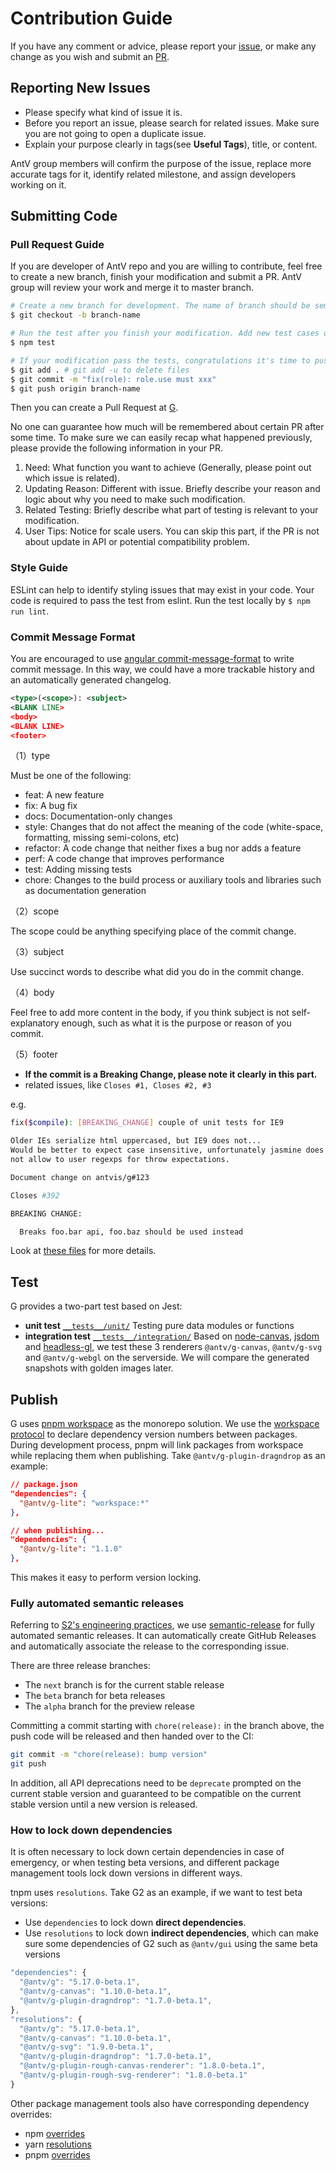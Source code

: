 # Contribution Guide

If you have any comment or advice, please report your [issue](https://github.com/antvis/g/issues), or make any change as you wish and submit an [PR](https://github.com/antvis/g/pulls).

## Reporting New Issues

-   Please specify what kind of issue it is.
-   Before you report an issue, please search for related issues. Make sure you are not going to open a duplicate issue.
-   Explain your purpose clearly in tags(see **Useful Tags**), title, or content.

AntV group members will confirm the purpose of the issue, replace more accurate tags for it, identify related milestone, and assign developers working on it.

## Submitting Code

### Pull Request Guide

If you are developer of AntV repo and you are willing to contribute, feel free to create a new branch, finish your modification and submit a PR. AntV group will review your work and merge it to master branch.

```bash
# Create a new branch for development. The name of branch should be semantic, avoiding words like 'update' or 'tmp'. We suggest to use feature/xxx, if the modification is about to implement a new feature.
$ git checkout -b branch-name

# Run the test after you finish your modification. Add new test cases or change old ones if you feel necessary
$ npm test

# If your modification pass the tests, congratulations it's time to push your work back to us. Notice that the commit message should be written in the following format.
$ git add . # git add -u to delete files
$ git commit -m "fix(role): role.use must xxx"
$ git push origin branch-name
```

Then you can create a Pull Request at [G](https://github.com/antvis/g/pulls).

No one can guarantee how much will be remembered about certain PR after some time. To make sure we can easily recap what happened previously, please provide the following information in your PR.

1. Need: What function you want to achieve (Generally, please point out which issue is related).
2. Updating Reason: Different with issue. Briefly describe your reason and logic about why you need to make such modification.
3. Related Testing: Briefly describe what part of testing is relevant to your modification.
4. User Tips: Notice for scale users. You can skip this part, if the PR is not about update in API or potential compatibility problem.

### Style Guide

ESLint can help to identify styling issues that may exist in your code. Your code is required to pass the test from eslint. Run the test locally by `$ npm run lint`.

### Commit Message Format

You are encouraged to use [angular commit-message-format](https://github.com/angular/angular.js/blob/master/CONTRIBUTING.md#commit-message-format) to write commit message. In this way, we could have a more trackable history and an automatically generated changelog.

```xml
<type>(<scope>): <subject>
<BLANK LINE>
<body>
<BLANK LINE>
<footer>
```

（1）type

Must be one of the following:

-   feat: A new feature
-   fix: A bug fix
-   docs: Documentation-only changes
-   style: Changes that do not affect the meaning of the code (white-space, formatting, missing semi-colons, etc)
-   refactor: A code change that neither fixes a bug nor adds a feature
-   perf: A code change that improves performance
-   test: Adding missing tests
-   chore: Changes to the build process or auxiliary tools and libraries such as documentation generation

（2）scope

The scope could be anything specifying place of the commit change.

（3）subject

Use succinct words to describe what did you do in the commit change.

（4）body

Feel free to add more content in the body, if you think subject is not self-explanatory enough, such as what it is the purpose or reason of you commit.

（5）footer

-   **If the commit is a Breaking Change, please note it clearly in this part.**
-   related issues, like `Closes #1, Closes #2, #3`

e.g.

```bash
fix($compile): [BREAKING_CHANGE] couple of unit tests for IE9

Older IEs serialize html uppercased, but IE9 does not...
Would be better to expect case insensitive, unfortunately jasmine does
not allow to user regexps for throw expectations.

Document change on antvis/g#123

Closes #392

BREAKING CHANGE:

  Breaks foo.bar api, foo.baz should be used instead
```

Look at [these files](https://docs.google.com/document/d/1QrDFcIiPjSLDn3EL15IJygNPiHORgU1_OOAqWjiDU5Y/edit) for more details.

## Test

G provides a two-part test based on Jest:

-   **unit test** [`__tests__/unit/`](./__tests__/unit/) Testing pure data modules or functions
-   **integration test** [`__tests__/integration/`](./__tests__/integration/) Based on [node-canvas](https://github.com/Automattic/node-canvas), [jsdom](https://github.com/jsdom/jsdom/) and [headless-gl](https://github.com/stackgl/headless-gl), we test these 3 renderers `@antv/g-canvas`, `@antv/g-svg` and `@antv/g-webgl` on the serverside. We will compare the generated snapshots with golden images later.

## Publish

G uses [pnpm workspace](https://pnpm.io/workspaces) as the monorepo solution. We use the [workspace protocol](https://pnpm.io/workspaces#workspace-protocol-workspace) to declare dependency version numbers between packages. During development process, pnpm will link packages from workspace while replacing them when publishing. Take `@antv/g-plugin-dragndrop` as an example:

```json
// package.json
"dependencies": {
  "@antv/g-lite": "workspace:*"
},

// when publishing...
"dependencies": {
  "@antv/g-lite": "1.1.0"
},
```

This makes it easy to perform version locking.

### Fully automated semantic releases

Referring to [S2's engineering practices](https://www.yuque.com/antv/vo4vyz/vtowig#HuNvY), we use [semantic-release](https://github.com/semantic-release/semantic-release) for fully automated semantic releases. It can automatically create GitHub Releases and automatically associate the release to the corresponding issue.

There are three release branches:

-   The `next` branch is for the current stable release
-   The `beta` branch for beta releases
-   The `alpha` branch for the preview release

Committing a commit starting with `chore(release):` in the branch above, the push code will be released and then handed over to the CI:

```bash
git commit -m "chore(release): bump version"
git push
```

In addition, all API deprecations need to be `deprecate` prompted on the current stable version and guaranteed to be compatible on the current stable version until a new version is released.

### How to lock down dependencies

It is often necessary to lock down certain dependencies in case of emergency, or when testing beta versions, and different package management tools lock down versions in different ways.

tnpm uses `resolutions`. Take G2 as an example, if we want to test beta versions:

-   Use `dependencies` to lock down **direct dependencies**.
-   Use `resolutions` to lock down **indirect dependencies**, which can make sure some dependencies of G2 such as `@antv/gui` using the same beta versions

```js
"dependencies": {
  "@antv/g": "5.17.0-beta.1",
  "@antv/g-canvas": "1.10.0-beta.1",
  "@antv/g-plugin-dragndrop": "1.7.0-beta.1",
},
"resolutions": {
  "@antv/g": "5.17.0-beta.1",
  "@antv/g-canvas": "1.10.0-beta.1",
  "@antv/g-svg": "1.9.0-beta.1",
  "@antv/g-plugin-dragndrop": "1.7.0-beta.1",
  "@antv/g-plugin-rough-canvas-renderer": "1.8.0-beta.1",
  "@antv/g-plugin-rough-svg-renderer": "1.8.0-beta.1"
}
```

Other package management tools also have corresponding dependency overrides:

-   npm [overrides](https://docs.npmjs.com/cli/v8/configuring-npm/package-json#overrides)
-   yarn [resolutions](https://classic.yarnpkg.com/lang/en/docs/selective-version-resolutions/)
-   pnpm [overrides](https://pnpm.io/package_json#pnpmoverrides)
